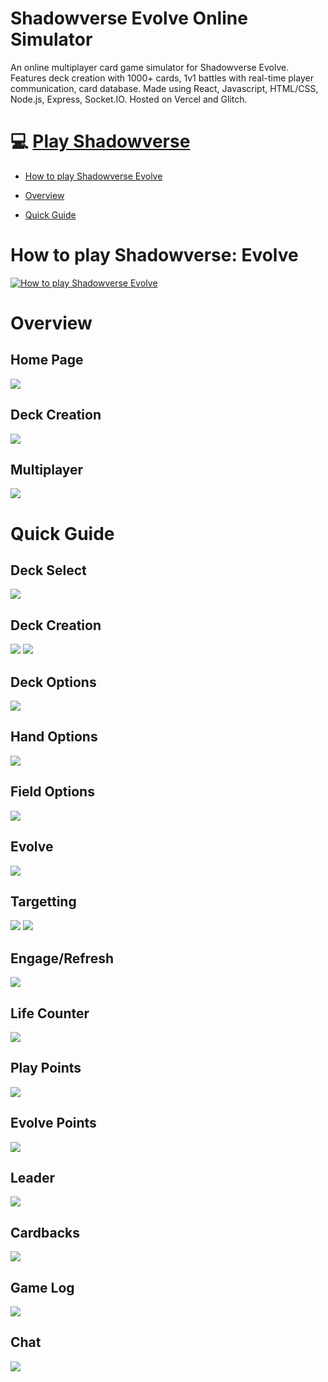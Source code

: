 # Shadowverse Evolve Online Simulator

An online multiplayer card game simulator for Shadowverse Evolve. Features deck creation with 1000+ cards, 1v1 battles with real-time player communication, card database. Made using React, Javascript, HTML/CSS, Node.js, Express, Socket.IO. Hosted on Vercel and Glitch.

# 💻 [Play Shadowverse](https://sveclient.vercel.app/)

- [How to play Shadowverse Evolve](https://github.com/anthonychian/shadowverse-client#how-to-play)

- [Overview](https://github.com/anthonychian/shadowverse-client#overview)

- [Quick Guide](https://github.com/anthonychian/shadowverse-client#quick-guide)

# How to play Shadowverse: Evolve

[![How to play Shadowverse Evolve](https://img.youtube.com/vi/7MdrwXRrcgw/0.jpg)](https://www.youtube.com/watch?v=7MdrwXRrcgw)

# Overview

## Home Page

![](https://github.com/anthonychian/shadowverse-client/blob/main/public/git_images/shadowverse1.JPG)

## Deck Creation

![](https://github.com/anthonychian/shadowverse-client/blob/main/public/git_images/shadowverse2.JPG)

## Multiplayer

![](https://github.com/anthonychian/shadowverse-client/blob/main/public/git_images/shadowverse3.JPG)

# Quick Guide

## Deck Select

![](https://github.com/anthonychian/shadowverse-client/blob/main/public/git_images/deck_select.gif)

## Deck Creation

![](https://github.com/anthonychian/shadowverse-client/blob/main/public/git_images/deck_creation1.gif)
![](https://github.com/anthonychian/shadowverse-client/blob/main/public/git_images/deck_creation2.gif)

## Deck Options

![](https://github.com/anthonychian/shadowverse-client/blob/main/public/git_images/deck_options.gif)

## Hand Options

![](https://github.com/anthonychian/shadowverse-client/blob/main/public/git_images/hand_options.gif)

## Field Options

![](https://github.com/anthonychian/shadowverse-client/blob/main/public/git_images/field_options.gif)

## Evolve

![](https://github.com/anthonychian/shadowverse-client/blob/main/public/git_images/evolve.gif)

## Targetting

![](https://github.com/anthonychian/shadowverse-client/blob/main/public/git_images/hand_select.gif)
![](https://github.com/anthonychian/shadowverse-client/blob/main/public/git_images/field_select.gif)

## Engage/Refresh

![](https://github.com/anthonychian/shadowverse-client/blob/main/public/git_images/engage.gif)

## Life Counter

![](https://github.com/anthonychian/shadowverse-client/blob/main/public/git_images/life_counter.gif)

## Play Points

![](https://github.com/anthonychian/shadowverse-client/blob/main/public/git_images/play_points.gif)

## Evolve Points

![](https://github.com/anthonychian/shadowverse-client/blob/main/public/git_images/evolve_points.gif)

## Leader

![](https://github.com/anthonychian/shadowverse-client/blob/main/public/git_images/leader.gif)

## Cardbacks

![](https://github.com/anthonychian/shadowverse-client/blob/main/public/git_images/cardbacks.gif)

## Game Log

![](https://github.com/anthonychian/shadowverse-client/blob/main/public/git_images/game_log.gif)

## Chat

![](https://github.com/anthonychian/shadowverse-client/blob/main/public/git_images/chat.gif)
